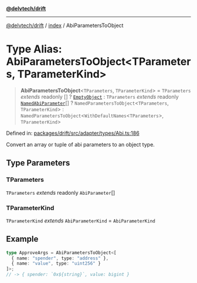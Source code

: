 [**@delvtech/drift**](../../README.md)

***

[@delvtech/drift](../../README.md) / [index](../README.md) / AbiParametersToObject

# Type Alias: AbiParametersToObject\<TParameters, TParameterKind\>

> **AbiParametersToObject**\<`TParameters`, `TParameterKind`\> = `TParameters` *extends* readonly \[\] ? [`EmptyObject`](EmptyObject.md) : `TParameters` *extends* readonly [`NamedAbiParameter`](NamedAbiParameter.md)[] ? `NamedParametersToObject`\<`TParameters`, `TParameterKind`\> : `NamedParametersToObject`\<`WithDefaultNames`\<`TParameters`\>, `TParameterKind`\>

Defined in: [packages/drift/src/adapter/types/Abi.ts:186](https://github.com/delvtech/drift/blob/95370f81f9813e8d583ed884b0b07657be0d8f2c/packages/drift/src/adapter/types/Abi.ts#L186)

Convert an array or tuple of abi parameters to an object type.

## Type Parameters

### TParameters

`TParameters` *extends* readonly `AbiParameter`[]

### TParameterKind

`TParameterKind` *extends* `AbiParameterKind` = `AbiParameterKind`

## Example

```ts
type ApproveArgs = AbiParametersToObject<[
  { name: "spender", type: "address" },
  { name: "value", type: "uint256" }
]>;
// -> { spender: `0x${string}`, value: bigint }
```
